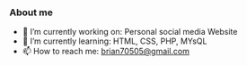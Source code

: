 ### About me

- 🔭 I’m currently working on: Personal social media Website
- 🌱 I’m currently learning: HTML, CSS, PHP, MYsQL
- 📫 How to reach me: brian70505@gmail.com

